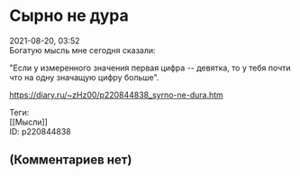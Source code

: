 Сырно не дура
=============

  
2021-08-20, 03:52  
 Богатую мысль мне сегодня сказали:   
   
 "Если у измеренного значения первая цифра -- девятка, то у тебя почти что на одну значащую цифру больше".   
  
<https://diary.ru/~zHz00/p220844838_syrno-ne-dura.htm>  
  
Теги:  
[[Мысли]]  
ID: p220844838  


(Комментариев нет)
------------------
